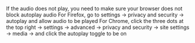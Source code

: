 If the audio does not play, you need to make sure your browser does not block autoplay audio
For Firefox, go to settings -> privacy and security -> autoplay and allow audio to be played
For Chrome, click the three dots at the top right -> settings -> advanced -> privacy and security -> site settings -> media -> and click the autoplay toggle to be on